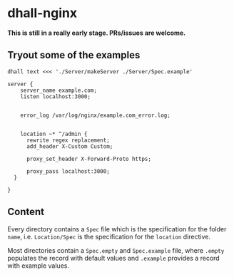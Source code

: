 # dhall-nginx

**This is still in a really early stage. PRs/issues are welcome.**

## Tryout some of the examples

`dhall text <<< './Server/makeServer ./Server/Spec.example'`

```nginx
server {
    server_name example.com;
    listen localhost:3000;


    error_log /var/log/nginx/example.com_error.log;


    location ~* ^/admin {
      rewrite regex replacement;
      add_header X-Custom Custom;

      proxy_set_header X-Forward-Proto https;

      proxy_pass localhost:3000;
  }

}
```

## Content

Every directory contains a `Spec` file which is the specification for the folder `name`, i.e. `Location/Spec` is the specification for the `location` directive.

Most directories contain a `Spec.empty` and `Spec.example` file, where `.empty` populates the record with default values and `.example` provides a record with example values.
